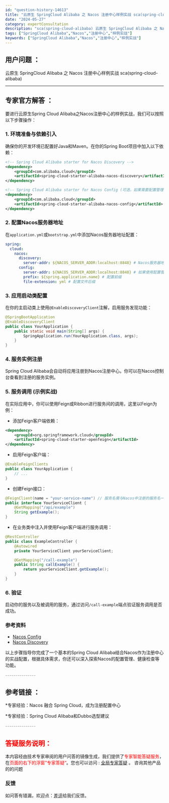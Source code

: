 ```yaml
---
id: "question-history-14613"
title: "云原生 SpringCloud Alibaba 之 Nacos 注册中心样例实战 sca(spring-cloud-alibaba)"
date: "2024-05-27"
category: expertConsultation
description: "sca(spring-cloud-alibaba) 云原生 SpringCloud Alibaba 之 Nacos 注册中心样例实战"
tags: ["SpringCloud Alibaba","Nacos","注册中心","样例实战"]
keywords: ["SpringCloud Alibaba","Nacos","注册中心","样例实战"]
---
```


## 用户问题 ： 
 云原生 SpringCloud Alibaba 之 Nacos 注册中心样例实战 sca(spring-cloud-alibaba) 

---------------
## 专家官方解答 ：

要进行云原生Spring Cloud Alibaba之Nacos注册中心的样例实战，我们可以按照以下步骤操作：

### 1. 环境准备与依赖引入

确保你的开发环境已配置好Java和Maven。在你的Spring Boot项目中加入以下依赖：

```xml
<!-- Spring Cloud Alibaba starter for Nacos Discovery -->
<dependency>
    <groupId>com.alibaba.cloud</groupId>
    <artifactId>spring-cloud-starter-alibaba-nacos-discovery</artifactId>
</dependency>

<!-- Spring Cloud Alibaba starter for Nacos Config (可选，如果需要配置管理功能) -->
<dependency>
    <groupId>com.alibaba.cloud</groupId>
    <artifactId>spring-cloud-starter-alibaba-nacos-config</artifactId>
</dependency>
```

### 2. 配置Nacos服务器地址

在`application.yml`或`bootstrap.yml`中添加Nacos服务器地址配置：

```yaml
spring:
  cloud:
    nacos:
      discovery:
        server-addr: ${NACOS_SERVER_ADDR:localhost:8848} # Nacos服务器地址
      config:
        server-addr: ${NACOS_SERVER_ADDR:localhost:8848} # 如果使用配置管理也需要配置
        prefix: ${spring.application.name} # 配置前缀
        file-extension: yml # 配置文件后缀
```

### 3. 应用启动类配置

在你的主启动类上使用`@EnableDiscoveryClient`注解，启用服务发现功能：

```java
@SpringBootApplication
@EnableDiscoveryClient
public class YourApplication {
    public static void main(String[] args) {
        SpringApplication.run(YourApplication.class, args);
    }
}
```

### 4. 服务实例注册

Spring Cloud Alibaba会自动将应用注册到Nacos注册中心。你可以在Nacos控制台查看到注册的服务实例。

### 5. 服务调用 (示例实战)

在实际应用中，你可以使用Feign或Ribbon进行服务间的调用，这里以Feign为例：

- 添加Feign客户端依赖：

```xml
<dependency>
    <groupId>org.springframework.cloud</groupId>
    <artifactId>spring-cloud-starter-openfeign</artifactId>
</dependency>
```

- 启用Feign客户端：

```java
@EnableFeignClients
public class YourApplication {
    // ...
}
```

- 创建Feign接口：

```java
@FeignClient(name = "your-service-name") // 服务名需与Nacos中注册的服务名一致
public interface YourServiceClient {
    @GetMapping("/api/example")
    String getExample();
}
```

- 在业务类中注入并使用Feign客户端进行服务调用：

```java
@RestController
public class ExampleController {
    @Autowired
    private YourServiceClient yourServiceClient;

    @GetMapping("/call-example")
    public String callExample() {
        return yourServiceClient.getExample();
    }
}
```

### 6. 验证

启动你的服务以及被调用的服务，通过访问`/call-example`端点验证服务调用是否成功。

### 参考资料
- [Nacos Config](https://github.com/spring-cloud-incubator/spring-cloud-alibaba/wiki/Nacos-config)
- [Nacos Discovery](https://github.com/spring-cloud-incubator/spring-cloud-alibaba/wiki/Nacos-discovery)

以上步骤指导你完成了一个基本的Spring Cloud Alibaba结合Nacos作为注册中心的实战配置，根据具体需求，你还可以深入探索Nacos的配置管理、健康检查等功能。


<font color="#949494">---------------</font> 


## 参考链接 ：

*专家经验：Nacos 融合 Spring Cloud，成为注册配置中心 
 
 *专家经验：Spring Cloud Alibaba和Dubbo选型建议 


 <font color="#949494">---------------</font> 
 


## <font color="#FF0000">答疑服务说明：</font> 

本内容经由技术专家审阅的用户问答的镜像生成，我们提供了<font color="#FF0000">专家智能答疑服务</font>，在<font color="#FF0000">页面的右下的浮窗”专家答疑“</font>。您也可以访问 : [全局专家答疑](https://opensource.alibaba.com/chatBot) 。 咨询其他产品的的问题

### 反馈
如问答有错漏，欢迎点：[差评](https://ai.nacos.io/user/feedbackByEnhancerGradePOJOID?enhancerGradePOJOId=14615)给我们反馈。
